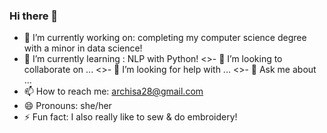 ### Hi there 👋


- 🔭 I’m currently working on: completing my computer science degree with a minor in data science!
- 🌱 I’m currently learning : NLP with Python!
<>- 👯 I’m looking to collaborate on ...
<>- 🤔 I’m looking for help with ...
<>- 💬 Ask me about ...
- 📫 How to reach me: archisa28@gmail.com
- 😄 Pronouns: she/her
- ⚡ Fun fact: I also really like to sew & do embroidery!

